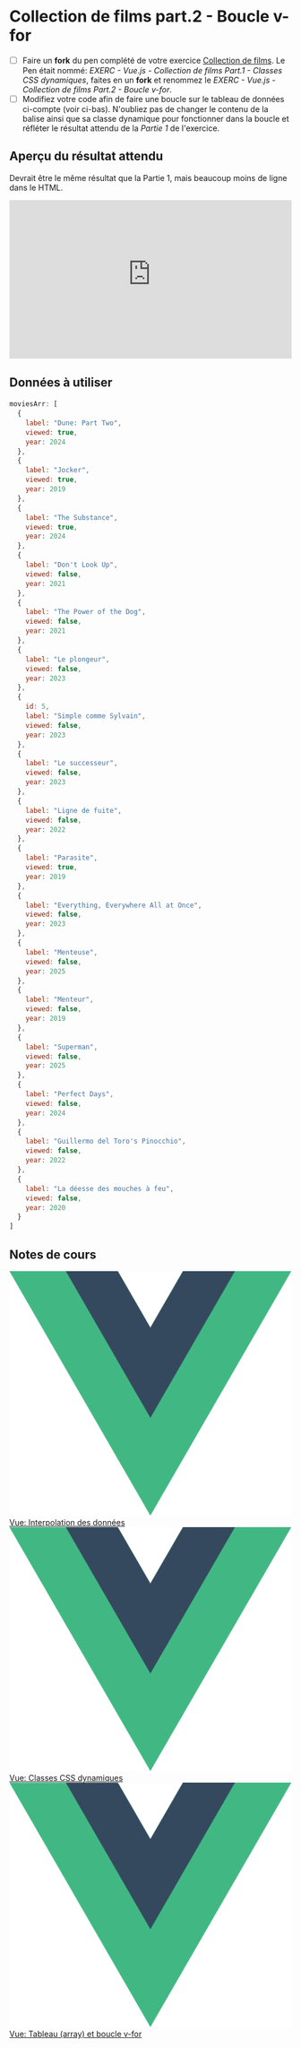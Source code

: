 # Collection de films part.2 - Boucle v-for

- [ ] Faire un **fork** du pen complété de votre exercice [Collection de films](https://tim-montmorency.com/timdoc/582-518MO/exercices/vue-collection-films-1/). Le Pen était nommé:  *EXERC - Vue.js - Collection de films Part.1 - Classes CSS dynamiques*, faites en un **fork** et renommez le *EXERC - Vue.js - Collection de films Part.2 - Boucle v-for*.
- [ ] Modifiez votre code afin de faire une boucle sur le tableau de données ci-compte (voir ci-bas). N'oubliez pas de changer le contenu de la balise ainsi que sa classe dynamique pour fonctionner dans la boucle et réfléter le résultat attendu de la *Partie 1* de l'exercice.

## Aperçu du résultat attendu

Devrait être le même résultat que la Partie 1, mais beaucoup moins de ligne dans le HTML.

<div style="max-width: 640px"><div style="position: relative; padding-bottom: 56.25%; height: 0; overflow: hidden;"><iframe src="https://cmontmorency365-my.sharepoint.com/personal/mariem_ouellet_cmontmorency_qc_ca/_layouts/15/embed.aspx?UniqueId=57e6b81f-9e55-4f52-b0d6-b732a970e27c&embed=%7B%22af%22%3Atrue%2C%22ust%22%3Atrue%7D&referrer=StreamWebApp&referrerScenario=EmbedDialog.Create" width="640" height="360" frameborder="0" scrolling="no" allowfullscreen title="exerc-part1-apercu-du-resultat.mov" style="border:none; position: absolute; top: 0; left: 0; right: 0; bottom: 0; height: 100%; max-width: 100%;"></iframe></div></div>


## Données à utiliser

```js
moviesArr: [
  {
    label: "Dune: Part Two",
    viewed: true,
    year: 2024
  },
  {
    label: "Jocker",
    viewed: true,
    year: 2019
  },
  {
    label: "The Substance",
    viewed: true,
    year: 2024
  },
  {
    label: "Don't Look Up",
    viewed: false,
    year: 2021
  },
  {
    label: "The Power of the Dog",
    viewed: false,
    year: 2021
  },
  {
    label: "Le plongeur",
    viewed: false,
    year: 2023
  },
  {
    id: 5,
    label: "Simple comme Sylvain",
    viewed: false,
    year: 2023
  },
  {
    label: "Le successeur",
    viewed: false,
    year: 2023
  },
  {
    label: "Ligne de fuite",
    viewed: false,
    year: 2022
  },
  {
    label: "Parasite",
    viewed: true,
    year: 2019
  },
  {
    label: "Everything, Everywhere All at Once",
    viewed: false,
    year: 2023
  },
  {
    label: "Menteuse",
    viewed: false,
    year: 2025
  },
  {
    label: "Menteur",
    viewed: false,
    year: 2019
  },
  {
    label: "Superman",
    viewed: false,
    year: 2025
  },
  {
    label: "Perfect Days",
    viewed: false,
    year: 2024
  },
  {
    label: "Guillermo del Toro's Pinocchio",
    viewed: false,
    year: 2022
  },
  {
    label: "La déesse des mouches à feu",
    viewed: false,
    year: 2020
  }
]

```

## Notes de cours

<div class="class-content-link">
  <img src="../vue/assets/logo-vue.svg">
  <a href="../vue/interpolation.html">Vue: Interpolation des données</a>
</div>

<div class="class-content-link">
  <img src="../vue/assets/logo-vue.svg">
  <a href="../vue/classe-dynamique.html">Vue: Classes CSS dynamiques</a>
</div>

<div class="class-content-link">
  <img src="../vue/assets/logo-vue.svg">
  <a href="../vue/boucle.html">Vue: Tableau (array) et boucle v-for</a>
</div>